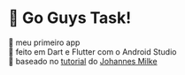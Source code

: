 # 🐝 Go Guys Task!
🌼 meu primeiro app<br>
🌻 feito em Dart e Flutter com o Android Studio<br>
🌷 baseado no [tutorial](https://youtu.be/kN9Yfd4fu04) do [Johannes Milke](https://github.com/JohannesMilke/todo_app_ui_example)

